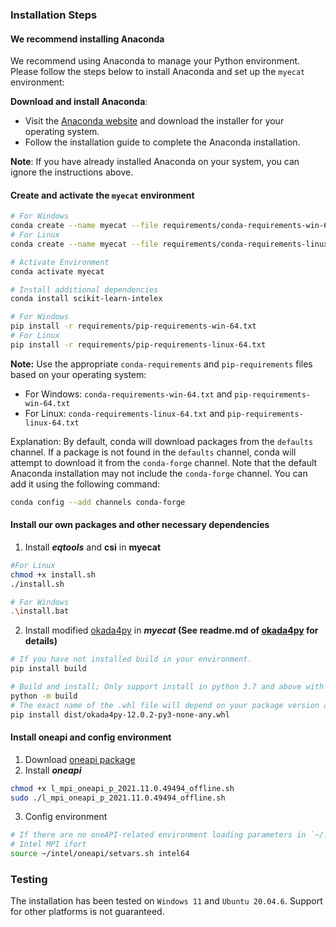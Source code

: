 ### Installation Steps

#### We recommend installing Anaconda

We recommend using Anaconda to manage your Python environment. Please follow the steps below to install Anaconda and set up the `myecat` environment:

**Download and install Anaconda**:

- Visit the [Anaconda website](https://www.anaconda.com/products/distribution) and download the installer for your operating system.
- Follow the installation guide to complete the Anaconda installation.

**Note**: If you have already installed Anaconda on your system, you can ignore the instructions above.

#### Create and activate the `myecat` environment

```bash
# For Windows
conda create --name myecat --file requirements/conda-requirements-win-64.txt
# For Linux
conda create --name myecat --file requirements/conda-requirements-linux-64.txt

# Activate Environment
conda activate myecat

# Install additional dependencies
conda install scikit-learn-intelex

# For Windows
pip install -r requirements/pip-requirements-win-64.txt
# For Linux
pip install -r requirements/pip-requirements-linux-64.txt
```

**Note:** Use the appropriate `conda-requirements` and `pip-requirements` files based on your operating system:

* For Windows: `conda-requirements-win-64.txt` and `pip-requirements-win-64.txt`
* For Linux: `conda-requirements-linux-64.txt` and `pip-requirements-linux-64.txt`

Explanation: By default, conda will download packages from the `defaults` channel. If a package is not found in the `defaults` channel, conda will attempt to download it from the `conda-forge` channel. Note that the default Anaconda installation may not include the `conda-forge` channel. You can add it using the following command:

```bash
conda config --add channels conda-forge
```

#### Install our own packages and other necessary dependencies

1. Install ***eqtools*** and **csi** in **myecat**

```bash
#For Linux
chmod +x install.sh
./install.sh

# For Windows
.\install.bat
```

2. Install modified [okada4py](https://github.com/kefuhe/okada4py) in ***myecat* (See readme.md of [okada4py](https://github.com/kefuhe/okada4py) for details)**

```bash
# If you have not installed build in your environment.
pip install build

# Build and install; Only support install in python 3.7 and above with this way
python -m build
# The exact name of the .whl file will depend on your package version and Python version
pip install dist/okada4py-12.0.2-py3-none-any.whl
```

#### Install oneapi and config environment

1. Download [oneapi package](https://www.intel.com/content/www/us/en/developer/tools/oneapi/mpi-library-download.html?operatingsystem=linux&mpi-linux=offline)
2. Install ***oneapi***

```bash
chmod +x l_mpi_oneapi_p_2021.11.0.49494_offline.sh
sudo ./l_mpi_oneapi_p_2021.11.0.49494_offline.sh
```

3. Config environment

```bash
# If there are no oneAPI-related environment loading parameters in `~/.bashrc`, please add them manually.
# Intel MPI ifort
source ~/intel/oneapi/setvars.sh intel64
```

### Testing

The installation has been tested on `Windows 11` and `Ubuntu 20.04.6`. Support for other platforms is not guaranteed.
